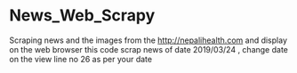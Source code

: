 # News_Web_Scrapy

Scraping news and the images from the http://nepalihealth.com and display on the web browser
this code scrap news of date 2019/03/24 , change date on the view line no 26 as per your date
